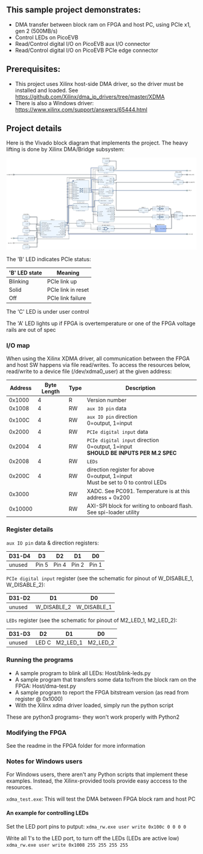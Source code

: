 
## This sample project demonstrates:
 - DMA transfer between block ram on FPGA and host PC, using PCIe x1, gen 2 (500MB/s)
 - Control LEDs on PicoEVB
 - Read/Control digital I/O on PicoEVB aux I/O connector
 - Read/Control digital I/O on PicoEVB PCIe edge connector

## Prerequisites:
 - This project uses Xilinx host-side DMA driver, so the driver must be installed and loaded. See https://github.com/Xilinx/dma_ip_drivers/tree/master/XDMA
 - There is also a Windows driver: https://www.xilinx.com/support/answers/65444.html

## Project details

Here is the Vivado block diagram that implements the project. The heavy lifting is done by Xilinx DMA/Bridge subsystem:

![alt text](proj_bd.png "Block Diagram")


The 'B' LED indicates PCIe status:

| 'B' LED state | Meaning      |
| ---           | ---          |
|  Blinking     | PCIe link up |
|  Solid        | PCIe link in reset |
|  Off          | PCIe link failure |

The 'C' LED is under user control

The 'A' LED lights up if FPGA is overtemperature or one of the FPGA voltage rails are out of spec


### I/O map
When using the Xilinx XDMA driver, all communication between the FPGA and host SW happens via file read/writes.
To access the resources below, read/write to a device file (/dev/xdma0_user) at the given address:


| Address | Byte Length | Type | Description |
|  ---    |   ---       | ---  |      ---    |
| 0x1000  |  4          | R    | Version number     |
| 0x1008  |  4          | RW   | `aux IO pin` data    |
| 0x100C  |  4          | RW   | `aux IO pin` direction <BR> 0=output, 1=input |
| 0x2000  |  4          | RW   | `PCIe digital input` data  |
| 0x2004  |  4          | RW   | `PCIe digital input` direction <BR> 0=output, 1=input <BR> **SHOULD BE INPUTS PER M.2 SPEC** |
| 0x2008  |  4          | RW   | `LEDs` |
| 0x200C  |  4          | RW   | direction register for above <BR> 0=output, 1=input <BR> Must be set to 0 to control LEDs |
| 0x3000  |             | RW   | XADC. See PC091. Temperature is at this address + 0x200
| 0x10000 |             | RW   | AXI-SPI block for writing to onboard flash. See spi-loader utility


### Register details


`aux IO pin` data & direction registers:


| D31-D4 | D3    | D2    | D1    | D0    |
| ---    | ---   | ---   | ---   | ---   |
| unused | Pin 5 | Pin 4 | Pin 2 | Pin 1 |



`PCIe digital input` register (see the schematic for pinout of W_DISABLE_1, W_DISABLE_2):


| D31-D2 | D1    | D0    |
| ---    | ---   | ---   |
| unused |  W_DISABLE_2 | W_DISABLE_1 |


`LEDs` register (see the schematic for pinout of M2_LED_1, M2_LED_2):


| D31-D3 | D2    | D1       | D0       |
| ---    | ---   | ---      | ---      |
| unused | LED C | M2_LED_1 | M2_LED_2 |

### Running the programs

 - A sample program to blink all LEDs: Host/blink-leds.py
 - A sample program that transfers some data to/from the block ram on the FPGA: Host/dma-test.py
 - A sample program to report the FPGA bitstream version (as read from register @ 0x1000)
 - With the Xilinx xdma driver loaded, simply run the python script

These are python3 programs- they won't work properly with Python2


### Modifying the FPGA
See the readme in the FPGA folder for more information

### Notes for Windows users
For Windows users, there aren't any Python scripts that implement these examples.
Instead, the Xilinx-provided tools provide easy acccess to the resources.

`xdma_test.exe`: This will test the DMA between FPGA block ram and host PC

#### An example for controlling LEDs

Set the LED port pins to putput:
`xdma_rw.exe user write 0x100c 0 0 0 0`

Write all 1's to the LED port, to turn off the LEDs (LEDs are active low)
`xdma_rw.exe user write 0x1008 255 255 255 255`